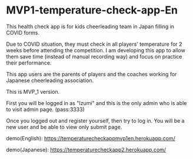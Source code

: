 # MVP1-temperature-check-app-En

This health check app is for kids cheerleading team in Japan filling in COVID forms.

Due to COVID situation, they must check in all players' temperature for 2 weeks before attending the competition. I am developing this app to allow them save time (instead of manual recording way) and focus on practice their performance.

This app users are the parents of players and the coaches working for Japanese cheerleading association.

This is MVP_1 version.


First you will be logged in as "Izumi" and this is the only admin who is able to visit admin page.
(pass:3333)

Once you logged out and register yourself, then try to log in. You will be a new user and be able to view only submit page.

demo(English): 
https://temperaturecheckappmvp1en.herokuapp.com/

demo(Japanese): 
https://temperaturecheckapp2.herokuapp.com/
